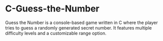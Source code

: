 # C-Guess-the-Number
Guess the Number is a console-based game written in C where the player tries to guess a randomly generated secret number. It features multiple difficulty levels and a customizable range option.

